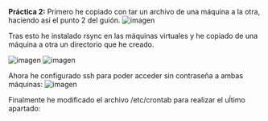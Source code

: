 **Práctica 2:**
Primero he copiado con tar un archivo de una máquina a la otra, haciendo así el punto 2 del guión.
![imagen](https://github.com/MarinoFajardo/SWAP2018-2019/tree/masterP2/tar.png)

Tras esto he instalado rsync en las máquinas virtuales y he copiado de una máquina a otra un directorio que he creado.

![imagen](https://github.com/MarinoFajardo/SWAP2018-2019/tree/masterP2/chown.png)
![imagen](https://github.com/MarinoFajardo/SWAP2018-2019/tree/masterP2/clon.png)

Ahora he configurado ssh para poder acceder sin contraseña a ambas máquinas:
![imagen](https://github.com/MarinoFajardo/SWAP2018-2019/tree/masterP2/ssh_no_contr.png)

Finalmente he modificado el archivo /etc/crontab para realizar el uĺtimo apartado:

